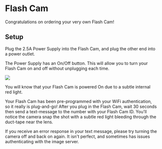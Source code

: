 # Flash Cam

Congratulations on ordering your very own Flash Cam!

## Setup

Plug the 2.5A Power Supply into the Flash Cam, and plug the other end into a power outlet.

The Power Supply has an On/Off button.  This will allow you to turn your Flash Cam on and off without unplugging each time.

![](https://benjs-bucket.s3-us-west-1.amazonaws.com/flash_cam_diagram.png)

You will know that your Flash Cam is powered On due to a subtle internal red light.

Your Flash Cam has been pre-programmed with your WiFi authentication, so it really is plug-and-go!  After you plug in the Flash Cam, wait 30 seconds then send a text-message to the number with your Flash Cam ID.  You'll notice the camera snap the shot with a subtle red light bleeding through the duct-tape near the lens.

If you receive an error response in your text message, please try turning the camera off and back on again.  It isn't perfect, and sometimes has issues authenticating with the image server.
